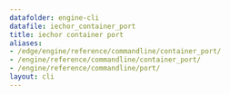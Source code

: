 ```yaml
---
datafolder: engine-cli
datafile: iechor_container_port
title: iechor container port
aliases:
- /edge/engine/reference/commandline/container_port/
- /engine/reference/commandline/container_port/
- /engine/reference/commandline/port/
layout: cli
---
```


<!--
This page is automatically generated from iEchor's source code. If you want to
suggest a change to the text that appears here, open a ticket or pull request
in the source repository on GitHub:

https://github.com/iechor/cli
-->

